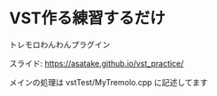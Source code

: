 # VST作る練習するだけ

トレモロわんわんプラグイン

スライド: https://asatake.github.io/vst_practice/

メインの処理は vstTest/MyTremolo.cpp に記述してます
